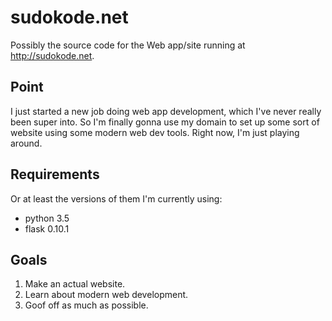 sudokode.net
============
Possibly the source code for the Web app/site running at http://sudokode.net.

Point
-----
I just started a new job doing web app development, which I've never really been super into. So I'm finally gonna use my domain to set up some sort of website using some modern web dev tools. Right now, I'm just playing around.

Requirements
------------
Or at least the versions of them I'm currently using:
- python 3.5
- flask 0.10.1

Goals
-----
1. Make an actual website.
2. Learn about modern web development.
3. Goof off as much as possible.
